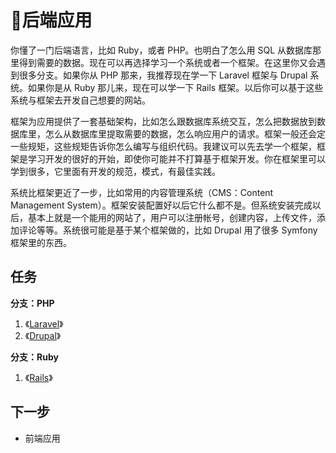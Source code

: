 # 后端应用

你懂了一门后端语言，比如 Ruby，或者 PHP。也明白了怎么用 SQL 从数据库那里得到需要的数据。现在可以再选择学习一个系统或者一个框架。在这里你又会遇到很多分支。如果你从 PHP 那来，我推荐现在学一下 Laravel 框架与 Drupal 系统。如果你是从 Ruby 那儿来，现在可以学一下 Rails 框架。以后你可以基于这些系统与框架去开发自己想要的网站。

框架为应用提供了一套基础架构，比如怎么跟数据库系统交互，怎么把数据放到数据库里，怎么从数据库里提取需要的数据，怎么响应用户的请求。框架一般还会定一些规矩，这些规矩告诉你怎么编写与组织代码。我建议可以先去学一个框架，框架是学习开发的很好的开始，即使你可能并不打算基于框架开发。你在框架里可以学到很多，它里面有开发的规范，模式，有最佳实践。

系统比框架更近了一步，比如常用的内容管理系统（CMS：Content Management System）。框架安装配置好以后它什么都不是。但系统安装完成以后，基本上就是一个能用的网站了，用户可以注册帐号，创建内容，上传文件，添加评论等等。系统很可能是基于某个框架做的，比如 Drupal 用了很多 Symfony 框架里的东西。

## 任务

**分支：PHP**

1. 《[Laravel](https://ninghao.net/package/laravel?a=51729)》
2. 《[Drupal](https://ninghao.net/package/drupal?a=51729)》

**分支：Ruby**

1. 《[Rails](https://ninghao.net/package/rails?a=51729)》

## 下一步

* 前端应用



